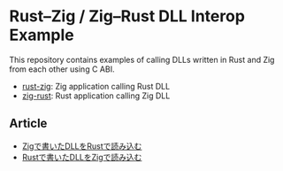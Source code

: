 # Rust–Zig / Zig–Rust DLL Interop Example

This repository contains examples of calling DLLs written in Rust and Zig from each other using C ABI.

* [rust-zig](rust-zig/): Zig application calling Rust DLL
* [zig-rust](zig-rust/): Rust application calling Zig DLL

## Article

* [Zigで書いたDLLをRustで読み込む](https://zenn.dev/mkpoli/articles/591756f1af6ca8)
* [Rustで書いたDLLをZigで読み込む](https://zenn.dev/mkpoli/articles/4d8c1e28bdd05e)
